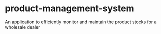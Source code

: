 # product-management-system
An application to efficiently monitor and maintain the product stocks for a wholesale dealer
